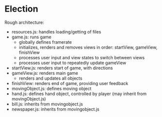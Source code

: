# Election

Rough architecture:

- resources.js: handles loading/getting of files
- game.js: runs game
  - globally defines framerate
  - initializes, renders and removes views in order: startView, gameView, finishView
  - processes user input and view states to switch between views
  - processes user input to repeatedly update gameView
- startView.js: renders start of game, with directions
- gameView.js: renders main game
  - renders and updates all objects
- finishView: renders end of game, providing user feedback
- movingObject.js: defines moving object
- hand.js: defines hand object, controlled by player (may inherit from movingObject.js)
- bill.js: inherits from movingobject.js
- newspaper.js: inherits from movingobject.js
